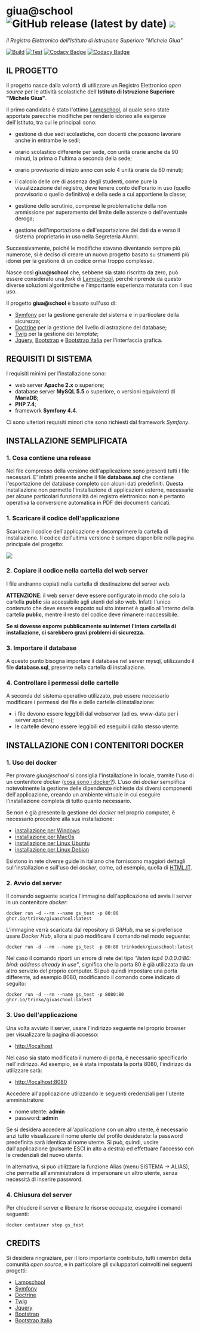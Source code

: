 # giua@school ![GitHub release (latest by date)](https://img.shields.io/github/v/release/trinko/giuaschool) [<img src="https://img.shields.io/badge/DOWNLOAD-release-blue">](https://github.com/trinko/giuaschool/releases/latest/download/giuaschool-release.zip)

*il Registro Elettronico dell'Istituto di Istruzione Superiore "Michele Giua"*

[![Build](https://github.com/trinko/giuaschool/actions/workflows/build.yml/badge.svg?branch=master)](https://github.com/trinko/giuaschool/actions/workflows/build.yml)
[![Test](https://github.com/trinko/giuaschool/actions/workflows/test.yml/badge.svg?branch=master)](https://github.com/trinko/giuaschool/actions/workflows/test.yml)
[![Codacy Badge](https://app.codacy.com/project/badge/Grade/d1e4b6505b984dc190eb3e89e86868ff)](https://www.codacy.com/gh/trinko/giuaschool/dashboard?utm_source=github.com&amp;utm_medium=referral&amp;utm_content=trinko/giuaschool&amp;utm_campaign=Badge_Grade)
[![Codacy Badge](https://app.codacy.com/project/badge/Coverage/d1e4b6505b984dc190eb3e89e86868ff)](https://www.codacy.com/gh/trinko/giuaschool/dashboard?utm_source=github.com&utm_medium=referral&utm_content=trinko/giuaschool&utm_campaign=Badge_Coverage)

## IL PROGETTO

Il progetto nasce dalla volontà di utilizzare un Registro Elettronico *open
source* per le attività scolastiche dell'**Istituto di Istruzione Superiore
"Michele Giua"**.

Il primo candidato è stato l'ottimo [Lampschool](http://www.lampschool.it/), al
quale sono state apportate parecchie modifiche per renderlo idoneo alle
esigenze dell'Istituto, tra cui le principali sono:
  - gestione di due sedi scolastiche, con docenti che possono lavorare anche in entrambe le sedi;

  - orario scolastico differente per sede, con unità orarie anche da 90 minuti, la prima o l'ultima a seconda della sede;

  - orario provvisorio di inizio anno con solo 4 unità orarie da 60 minuti;

  - il calcolo delle ore di assenza degli studenti, come pure la visualizzazione del registro,
    deve tenere conto dell'orario in uso (quello provvisorio o quello definitivo) e
    della sede a cui appartiene la classe;

  - gestione dello scrutinio, comprese le problematiche della non ammissione per
    superamento del limite delle assenze o dell'eventuale deroga;

  - gestione dell'importazione e dell'esportazione dei dati da e verso il sistema proprietario in uso nella Segreteria Alunni.

Successivamente, poiché le modifiche stavano diventando sempre più numerose, si
è deciso di creare un nuovo progetto basato su strumenti più idonei per la
gestione di un codice ormai troppo complesso.

Nasce così **giua@school** che, sebbene sia stato riscritto da zero, può essere
considerato una *fork* di [Lampschool](http://www.lampschool.it/), perché
riprende da questo diverse soluzioni algoritmiche e l'importante esperienza
maturata con il suo uso.

Il progetto **giua@school** è basato sull'uso di:
  - [Symfony](https://symfony.com/) per la gestione generale del sistema e in particolare della sicurezza;
  - [Doctrine](http://www.doctrine-project.org/) per la gestione del livello di astrazione del database;
  - [Twig](https://twig.symfony.com/) per la gestione dei *template*;
  - [Jquery](https://jquery.com/), [Bootstrap](https://getbootstrap.com/)
    e [Bootstrap Italia](https://italia.github.io/bootstrap-italia/) per l'interfaccia grafica.


## REQUISITI DI SISTEMA

I requisiti minimi per l'installazione sono:
  - web server **Apache 2.x** o superiore;
  - database server **MySQL 5.5** o superiore, o versioni equivalenti di **MariaDB**;
  - **PHP 7.4**;
  - framework **Symfony 4.4**.

Ci sono ulteriori requisiti minori che sono richiesti dal framework *Symfony*.


## INSTALLAZIONE SEMPLIFICATA

### 1. Cosa contiene una release
Nel file compresso della versione dell'applicazione sono presenti tutti i file necessari. 
E' infatti presente anche il file **database.sql** che contiene l'esportazione del database completo con alcuni dati predefiniti.
Questa installazione non permette l'installazione di applicazioni esterne, necessarie per alcune particolari funzionalità del registro elettronico: 
non è pertanto operativa la conversione automatica in PDF dei documenti caricati.

### 1. Scaricare il codice dell'applicazione
Scaricare il codice dell'applicazione e decomprimere la cartella di installazione.
Il codice dell'ultima versione è sempre disponibile nella pagina principale del progetto:

[<img src="https://img.shields.io/badge/DOWNLOAD-release-blue?style=for-the-badge">](https://github.com/trinko/giuaschool/releases/latest/download/giuaschool-release.zip)

### 2. Copiare il codice nella cartella del web server
I file andranno copiati nella cartella di destinazione del server web.

**ATTENZIONE**: il web server deve essere configurato in modo che solo la cartella **public** sia accessibile agli utenti del sito web. 
Infatti l'unico contenuto che deve essere esposto sul sito internet è quello all'interno della cartella **public**, mentre il resto del codice deve rimanere inaccessibile.

**Se si dovesse esporre pubblicamente su internet l'intera cartella di installazione, ci sarebbero gravi problemi di sicurezza.**

### 3. Importare il database
A questo punto bisogna importare il database nel server mysql, utilizzando il file **database.sql**, presente nella cartella di installazione.

### 4. Controllare i permessi delle cartelle
A seconda del sistema operativo utilizzato, può essere necessario modificare i permessi dei file e delle cartelle di installazione:
- i file devono essere leggibili dal webserver (ad es. www-data per i server apache);
- le cartelle devono essere leggibili ed eseguibili dallo stesso utente.


## INSTALLAZIONE CON I CONTENITORI DOCKER

### 1. Uso dei docker

Per provare *giua@school* si consiglia l'installazione in locale, tramite l'uso di un contenitore *docker*
([cosa sono i docker?](https://it.wikipedia.org/wiki/Docker)).
L'uso dei *docker* semplifica notevolmente la gestione delle dipendenze richieste dai diversi componenti
dell'applicazione, creando un ambiente virtuale in cui eseguire l'installazione completa di tutto
quanto necessario.

Se non è già presente la gestione dei *docker* nel proprio computer, è necessario procedere alla sua installazione:
  - [installazione per Windows](https://docs.docker.com/docker-for-windows/install/)
  - [installazione per MacOs](https://docs.docker.com/docker-for-mac/install/)
  - [installazione per Linux Ubuntu](https://docs.docker.com/engine/install/ubuntu/)
  - [installazione per Linux Debian](https://docs.docker.com/engine/install/debian/)

Esistono in rete diverse guide in italiano che forniscono maggiori dettagli sull'installazion e sull'uso dei *docker*,
come, ad esempio, quella di [HTML.IT](https://www.html.it/guide/docker/).

### 2. Avvio del server

Il comando seguente scarica l'immagine dell'applicazione ed avvia il server in un contenitore *docker*:
```
docker run -d --rm --name gs_test -p 80:80 ghcr.io/trinko/giuaschool:latest
```

L'immagine verrà scaricata dal repository di *GitHub*, ma se si preferisce usare *Docker Hub*, allora
si può modificare il comando nel modo seguente:
```
docker run -d --rm --name gs_test -p 80:80 trinkodok/giuaschool:latest
```

Nel caso il comando riporti un errore di rete del tipo
*"listen tcp4 0.0.0.0:80: bind: address already in use"*,
significa che la porta 80 è già utilizzata da un altro servizio del proprio computer.
Si può quindi impostare una porta differente, ad esempio 8080, modificando il comando come indicato di seguito:
```
docker run -d --rm --name gs_test -p 8080:80 ghcr.io/trinko/giuaschool:latest
```

### 3. Uso dell'applicazione

Una volta avviato il server, usare l'indirizzo seguente nel proprio browser per visualizzare la pagina di accesso:
  - [http://localhost](http://localhost)

Nel caso sia stato modificato il numero di porta, è necessario specificarlo nell'indirizzo.
Ad esempio, se è stata impostata la porta 8080, l'indirizzo da utilizzare sarà:
  - [http://localhost:8080](http://localhost:8080)

Accedere all'applicazione utilizzando le seguenti credenziali per l'utente amministratore:
  - nome utente: **admin**
  - password: **admin**

Se si desidera accedere all'applicazione con un altro utente, è necessario anzi tutto
visualizzare il nome utente del profilo desiderato: la password predefinita sarà identica al nome utente.
Si può, quindi, uscire dall'applicazione (pulsante ESCI in alto a destra) ed effettuare l'accesso con le
credenziali del nuovo utente.

In alternativa, si può utilizzare la funzione Alias (menu SISTEMA -> ALIAS), che
permette all'amministratore di impersonare un altro utente, senza necessità di inserire password.

### 4. Chiusura del server

Per chiudere il server e liberare le risorse occupate, eseguire i comandi seguenti:
```
docker container stop gs_test
```



## CREDITS

Si desidera ringraziare, per il loro importante contributo, tutti i membri della comunità *open source*, e
in particolare gli sviluppatori coinvolti nei seguenti progetti:
- [Lampschool](http://www.lampschool.it/)
- [Symfony](https://symfony.com/)
- [Doctrine](http://www.doctrine-project.org/)
- [Twig](https://twig.symfony.com/)
- [Jquery](https://jquery.com/)
- [Bootstrap](https://getbootstrap.com/)
- [Bootstrap Italia](https://italia.github.io/bootstrap-italia/)
